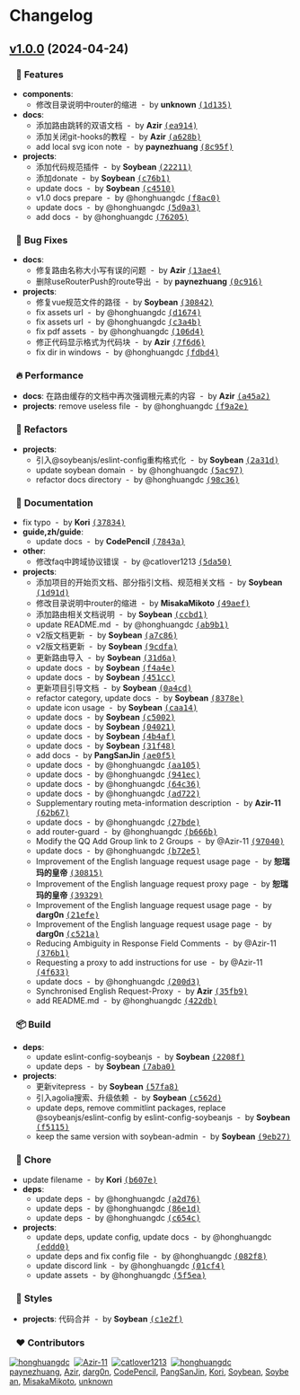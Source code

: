 # Changelog


## [v1.0.0](https://github.com/soybeanjs/soybean-admin-docs/compare/undefined...v1.0.0) (2024-04-24)

### &nbsp;&nbsp;&nbsp;🚀 Features

- **components**:
  - 修改目录说明中router的缩进 &nbsp;-&nbsp; by **unknown** [<samp>(1d135)</samp>](https://github.com/soybeanjs/soybean-admin-docs/commit/1d135ce)
- **docs**:
  - 添加路由跳转的双语文档 &nbsp;-&nbsp; by **Azir** [<samp>(ea914)</samp>](https://github.com/soybeanjs/soybean-admin-docs/commit/ea914e9)
  - 添加关闭git-hooks的教程 &nbsp;-&nbsp; by **Azir** [<samp>(a628b)</samp>](https://github.com/soybeanjs/soybean-admin-docs/commit/a628b87)
  - add local svg icon note &nbsp;-&nbsp; by **paynezhuang** [<samp>(8c95f)</samp>](https://github.com/soybeanjs/soybean-admin-docs/commit/8c95f13)
- **projects**:
  - 添加代码规范插件 &nbsp;-&nbsp; by **Soybean** [<samp>(22211)</samp>](https://github.com/soybeanjs/soybean-admin-docs/commit/2221193)
  - 添加donate &nbsp;-&nbsp; by **Soybean** [<samp>(c76b1)</samp>](https://github.com/soybeanjs/soybean-admin-docs/commit/c76b126)
  - update docs &nbsp;-&nbsp; by **Soybean** [<samp>(c4510)</samp>](https://github.com/soybeanjs/soybean-admin-docs/commit/c4510cb)
  - v1.0 docs prepare &nbsp;-&nbsp; by @honghuangdc [<samp>(f8ac0)</samp>](https://github.com/soybeanjs/soybean-admin-docs/commit/f8ac043)
  - update docs &nbsp;-&nbsp; by @honghuangdc [<samp>(5d0a3)</samp>](https://github.com/soybeanjs/soybean-admin-docs/commit/5d0a39d)
  - add docs &nbsp;-&nbsp; by @honghuangdc [<samp>(76205)</samp>](https://github.com/soybeanjs/soybean-admin-docs/commit/762053a)

### &nbsp;&nbsp;&nbsp;🐞 Bug Fixes

- **docs**:
  - 修复路由名称大小写有误的问题 &nbsp;-&nbsp; by **Azir** [<samp>(13ae4)</samp>](https://github.com/soybeanjs/soybean-admin-docs/commit/13ae44e)
  - 删除useRouterPush的route导出 &nbsp;-&nbsp; by **paynezhuang** [<samp>(0c916)</samp>](https://github.com/soybeanjs/soybean-admin-docs/commit/0c9164d)
- **projects**:
  - 修复vue规范文件的路径 &nbsp;-&nbsp; by **Soybean** [<samp>(30842)</samp>](https://github.com/soybeanjs/soybean-admin-docs/commit/30842a8)
  - fix assets url &nbsp;-&nbsp; by @honghuangdc [<samp>(d1674)</samp>](https://github.com/soybeanjs/soybean-admin-docs/commit/d167482)
  - fix assets url &nbsp;-&nbsp; by @honghuangdc [<samp>(c3a4b)</samp>](https://github.com/soybeanjs/soybean-admin-docs/commit/c3a4b54)
  - fix pdf assets &nbsp;-&nbsp; by @honghuangdc [<samp>(106d4)</samp>](https://github.com/soybeanjs/soybean-admin-docs/commit/106d48a)
  - 修正代码显示格式为代码块 &nbsp;-&nbsp; by **Azir** [<samp>(7f6d6)</samp>](https://github.com/soybeanjs/soybean-admin-docs/commit/7f6d6ae)
  - fix dir in windows &nbsp;-&nbsp; by @honghuangdc [<samp>(fdbd4)</samp>](https://github.com/soybeanjs/soybean-admin-docs/commit/fdbd4d7)

### &nbsp;&nbsp;&nbsp;🔥 Performance

- **docs**: 在路由缓存的文档中再次强调根元素的内容 &nbsp;-&nbsp; by **Azir** [<samp>(a45a2)</samp>](https://github.com/soybeanjs/soybean-admin-docs/commit/a45a25b)
- **projects**: remove useless file &nbsp;-&nbsp; by @honghuangdc [<samp>(f9a2e)</samp>](https://github.com/soybeanjs/soybean-admin-docs/commit/f9a2e38)

### &nbsp;&nbsp;&nbsp;💅 Refactors

- **projects**:
  - 引入@soybeanjs/eslint-config重构格式化 &nbsp;-&nbsp; by **Soybean** [<samp>(2a31d)</samp>](https://github.com/soybeanjs/soybean-admin-docs/commit/2a31d27)
  - update soybean domain &nbsp;-&nbsp; by @honghuangdc [<samp>(5ac97)</samp>](https://github.com/soybeanjs/soybean-admin-docs/commit/5ac97d4)
  - refactor docs directory &nbsp;-&nbsp; by @honghuangdc [<samp>(98c36)</samp>](https://github.com/soybeanjs/soybean-admin-docs/commit/98c36ce)

### &nbsp;&nbsp;&nbsp;📖 Documentation

- fix typo &nbsp;-&nbsp; by **Kori** [<samp>(37834)</samp>](https://github.com/soybeanjs/soybean-admin-docs/commit/3783440)
- **guide,zh/guide**:
  - update docs &nbsp;-&nbsp; by **CodePencil** [<samp>(7843a)</samp>](https://github.com/soybeanjs/soybean-admin-docs/commit/7843a0f)
- **other**:
  - 修改faq中跨域协议错误 &nbsp;-&nbsp; by @catlover1213 [<samp>(5da50)</samp>](https://github.com/soybeanjs/soybean-admin-docs/commit/5da5029)
- **projects**:
  - 添加项目的开始页文档、部分指引文档、规范相关文档 &nbsp;-&nbsp; by **Soybean** [<samp>(1d91d)</samp>](https://github.com/soybeanjs/soybean-admin-docs/commit/1d91d67)
  - 修改目录说明中router的缩进 &nbsp;-&nbsp; by **MisakaMikoto** [<samp>(49aef)</samp>](https://github.com/soybeanjs/soybean-admin-docs/commit/49aefc8)
  - 添加路由相关文档说明 &nbsp;-&nbsp; by **Soybean** [<samp>(ccbd1)</samp>](https://github.com/soybeanjs/soybean-admin-docs/commit/ccbd1c2)
  - update README.md &nbsp;-&nbsp; by @honghuangdc [<samp>(ab9b1)</samp>](https://github.com/soybeanjs/soybean-admin-docs/commit/ab9b14f)
  - v2版文档更新 &nbsp;-&nbsp; by **Soybean** [<samp>(a7c86)</samp>](https://github.com/soybeanjs/soybean-admin-docs/commit/a7c864b)
  - v2版文档更新 &nbsp;-&nbsp; by **Soybean** [<samp>(9cdfa)</samp>](https://github.com/soybeanjs/soybean-admin-docs/commit/9cdfac0)
  - 更新路由导入 &nbsp;-&nbsp; by **Soybean** [<samp>(31d6a)</samp>](https://github.com/soybeanjs/soybean-admin-docs/commit/31d6add)
  - update docs &nbsp;-&nbsp; by **Soybean** [<samp>(f4a4e)</samp>](https://github.com/soybeanjs/soybean-admin-docs/commit/f4a4ed6)
  - update docs &nbsp;-&nbsp; by **Soybean** [<samp>(451cc)</samp>](https://github.com/soybeanjs/soybean-admin-docs/commit/451cce8)
  - 更新项目引导文档 &nbsp;-&nbsp; by **Soybean** [<samp>(0a4cd)</samp>](https://github.com/soybeanjs/soybean-admin-docs/commit/0a4cd64)
  - refactor category, update docs &nbsp;-&nbsp; by **Soybean** [<samp>(8378e)</samp>](https://github.com/soybeanjs/soybean-admin-docs/commit/8378e27)
  - update icon usage &nbsp;-&nbsp; by **Soybean** [<samp>(caa14)</samp>](https://github.com/soybeanjs/soybean-admin-docs/commit/caa146d)
  - update docs &nbsp;-&nbsp; by **Soybean** [<samp>(c5002)</samp>](https://github.com/soybeanjs/soybean-admin-docs/commit/c500222)
  - update docs &nbsp;-&nbsp; by **Soybean** [<samp>(04021)</samp>](https://github.com/soybeanjs/soybean-admin-docs/commit/04021c5)
  - update docs &nbsp;-&nbsp; by **Soybean** [<samp>(4b4af)</samp>](https://github.com/soybeanjs/soybean-admin-docs/commit/4b4af4d)
  - update docs &nbsp;-&nbsp; by **Soybean** [<samp>(31f48)</samp>](https://github.com/soybeanjs/soybean-admin-docs/commit/31f48bd)
  - add docs &nbsp;-&nbsp; by **PangSanJin** [<samp>(ae0f5)</samp>](https://github.com/soybeanjs/soybean-admin-docs/commit/ae0f5ab)
  - update docs &nbsp;-&nbsp; by @honghuangdc [<samp>(aa105)</samp>](https://github.com/soybeanjs/soybean-admin-docs/commit/aa10544)
  - update docs &nbsp;-&nbsp; by @honghuangdc [<samp>(941ec)</samp>](https://github.com/soybeanjs/soybean-admin-docs/commit/941ecf8)
  - update docs &nbsp;-&nbsp; by @honghuangdc [<samp>(64c36)</samp>](https://github.com/soybeanjs/soybean-admin-docs/commit/64c36e5)
  - update docs &nbsp;-&nbsp; by @honghuangdc [<samp>(ad722)</samp>](https://github.com/soybeanjs/soybean-admin-docs/commit/ad72289)
  - Supplementary routing meta-information description &nbsp;-&nbsp; by **Azir-11** [<samp>(62b67)</samp>](https://github.com/soybeanjs/soybean-admin-docs/commit/62b67be)
  - update docs &nbsp;-&nbsp; by @honghuangdc [<samp>(27bde)</samp>](https://github.com/soybeanjs/soybean-admin-docs/commit/27bde69)
  - add router-guard &nbsp;-&nbsp; by @honghuangdc [<samp>(b666b)</samp>](https://github.com/soybeanjs/soybean-admin-docs/commit/b666b2a)
  - Modify the QQ Add Group link to 2 Groups &nbsp;-&nbsp; by @Azir-11 [<samp>(97040)</samp>](https://github.com/soybeanjs/soybean-admin-docs/commit/9704070)
  - update docs &nbsp;-&nbsp; by @honghuangdc [<samp>(b72e5)</samp>](https://github.com/soybeanjs/soybean-admin-docs/commit/b72e5ab)
  - Improvement of the English language request usage page &nbsp;-&nbsp; by **恕瑞玛的皇帝** [<samp>(30815)</samp>](https://github.com/soybeanjs/soybean-admin-docs/commit/3081543)
  - Improvement of the English language request proxy page &nbsp;-&nbsp; by **恕瑞玛的皇帝** [<samp>(39329)</samp>](https://github.com/soybeanjs/soybean-admin-docs/commit/39329e0)
  - Improvement of the English language request usage page &nbsp;-&nbsp; by **darg0n** [<samp>(21efe)</samp>](https://github.com/soybeanjs/soybean-admin-docs/commit/21efe6c)
  - Improvement of the English language request usage page &nbsp;-&nbsp; by **darg0n** [<samp>(c521a)</samp>](https://github.com/soybeanjs/soybean-admin-docs/commit/c521a53)
  - Reducing Ambiguity in Response Field Comments &nbsp;-&nbsp; by @Azir-11 [<samp>(376b1)</samp>](https://github.com/soybeanjs/soybean-admin-docs/commit/376b183)
  - Requesting a proxy to add instructions for use &nbsp;-&nbsp; by @Azir-11 [<samp>(4f633)</samp>](https://github.com/soybeanjs/soybean-admin-docs/commit/4f63324)
  - update docs &nbsp;-&nbsp; by @honghuangdc [<samp>(200d3)</samp>](https://github.com/soybeanjs/soybean-admin-docs/commit/200d32a)
  - Synchronised English Request-Proxy &nbsp;-&nbsp; by **Azir** [<samp>(35fb9)</samp>](https://github.com/soybeanjs/soybean-admin-docs/commit/35fb97b)
  - add README.md &nbsp;-&nbsp; by @honghuangdc [<samp>(422db)</samp>](https://github.com/soybeanjs/soybean-admin-docs/commit/422db9d)

### &nbsp;&nbsp;&nbsp;📦 Build

- **deps**:
  - update eslint-config-soybeanjs &nbsp;-&nbsp; by **Soybean** [<samp>(2208f)</samp>](https://github.com/soybeanjs/soybean-admin-docs/commit/2208f1b)
  - update deps &nbsp;-&nbsp; by **Soybean** [<samp>(7aba0)</samp>](https://github.com/soybeanjs/soybean-admin-docs/commit/7aba008)
- **projects**:
  - 更新vitepress &nbsp;-&nbsp; by **Soybean** [<samp>(57fa8)</samp>](https://github.com/soybeanjs/soybean-admin-docs/commit/57fa82b)
  - 引入agolia搜索、升级依赖 &nbsp;-&nbsp; by **Soybean** [<samp>(c562d)</samp>](https://github.com/soybeanjs/soybean-admin-docs/commit/c562d80)
  - update deps, remove commitlint packages, replace @soybeanjs/eslint-config by eslint-config-soybeanjs &nbsp;-&nbsp; by **Soybean** [<samp>(f5115)</samp>](https://github.com/soybeanjs/soybean-admin-docs/commit/f5115c3)
  - keep the same version with soybean-admin &nbsp;-&nbsp; by **Soybean** [<samp>(9eb27)</samp>](https://github.com/soybeanjs/soybean-admin-docs/commit/9eb2762)

### &nbsp;&nbsp;&nbsp;🏡 Chore

- update filename &nbsp;-&nbsp; by **Kori** [<samp>(b607e)</samp>](https://github.com/soybeanjs/soybean-admin-docs/commit/b607e51)
- **deps**:
  - update deps &nbsp;-&nbsp; by @honghuangdc [<samp>(a2d76)</samp>](https://github.com/soybeanjs/soybean-admin-docs/commit/a2d76a6)
  - update deps &nbsp;-&nbsp; by @honghuangdc [<samp>(86e1d)</samp>](https://github.com/soybeanjs/soybean-admin-docs/commit/86e1d32)
  - update deps &nbsp;-&nbsp; by @honghuangdc [<samp>(c654c)</samp>](https://github.com/soybeanjs/soybean-admin-docs/commit/c654c3f)
- **projects**:
  - update deps, update config, update docs &nbsp;-&nbsp; by @honghuangdc [<samp>(eddd0)</samp>](https://github.com/soybeanjs/soybean-admin-docs/commit/eddd0d9)
  - update deps and fix config file &nbsp;-&nbsp; by @honghuangdc [<samp>(082f8)</samp>](https://github.com/soybeanjs/soybean-admin-docs/commit/082f81e)
  - update discord link &nbsp;-&nbsp; by @honghuangdc [<samp>(01cf4)</samp>](https://github.com/soybeanjs/soybean-admin-docs/commit/01cf484)
  - update assets &nbsp;-&nbsp; by @honghuangdc [<samp>(5f5ea)</samp>](https://github.com/soybeanjs/soybean-admin-docs/commit/5f5ea9a)

### &nbsp;&nbsp;&nbsp;🎨 Styles

- **projects**: 代码合并 &nbsp;-&nbsp; by **Soybean** [<samp>(c1e2f)</samp>](https://github.com/soybeanjs/soybean-admin-docs/commit/c1e2fc1)

### &nbsp;&nbsp;&nbsp;❤️ Contributors

[![honghuangdc](https://github.com/honghuangdc.png?size=48)](https://github.com/honghuangdc)&nbsp;&nbsp;[![Azir-11](https://github.com/Azir-11.png?size=48)](https://github.com/Azir-11)&nbsp;&nbsp;[![catlover1213](https://github.com/catlover1213.png?size=48)](https://github.com/catlover1213)&nbsp;&nbsp;[![honghuangdc](https://github.com/honghuangdc.png?size=48)](https://github.com/honghuangdc)&nbsp;&nbsp;
[paynezhuang](mailto:paynezhuang@gmail.com),&nbsp;[Azir](mailto:2075125282@qq.com),&nbsp;[darg0n](mailto:zchaoguo@163.com),&nbsp;[CodePencil](mailto:jiawei.wang2021@gmail.com),&nbsp;[PangSanJin](mailto:1160840143@qq.com),&nbsp;[Kori](mailto:kexin@korix.top),&nbsp;[Soybean](mailto:honghuangdc@gmail.com),&nbsp;[Soybean](mailto:2570172956@qq.com),&nbsp;[MisakaMikoto](mailto:741041875@qq.com),&nbsp;[unknown](mailto:misaka.chen@metashare.net)


